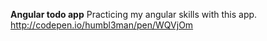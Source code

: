 **Angular todo app**
Practicing my angular skills with this app.
http://codepen.io/humbl3man/pen/WQVjOm